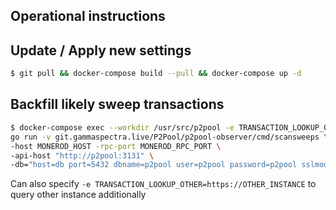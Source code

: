 

## Operational instructions

## Update / Apply new settings
```bash
$ git pull && docker-compose build --pull && docker-compose up -d
```

## Backfill likely sweep transactions
```bash
$ docker-compose exec --workdir /usr/src/p2pool -e TRANSACTION_LOOKUP_OTHER=https://p2pool.observer daemon \
go run -v git.gammaspectra.live/P2Pool/p2pool-observer/cmd/scansweeps \
-host MONEROD_HOST -rpc-port MONEROD_RPC_PORT \
-api-host "http://p2pool:3131" \
-db="host=db port=5432 dbname=p2pool user=p2pool password=p2pool sslmode=disable"
```

Can also specify `-e TRANSACTION_LOOKUP_OTHER=https://OTHER_INSTANCE` to query other instance additionally